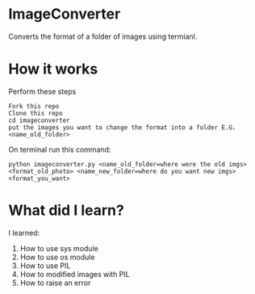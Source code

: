 # ImageConverter
Converts the format of a folder of images using termianl.

# How it works
Perform these steps
```
Fork this repo
Clone this repo
cd imageconverter
put the images you want to change the format into a folder E.G. <name_old_folder>
```
On terminal run this command:
```
python imageconverter.py <name_old_folder=where were the old imgs> <format_old_photo> <name_new_folder=where do you want new imgs> <format_you_want>
```
# What did I learn?
I learned:
1. How to use sys module
2. How to use os module
3. How to use PIL
4. How to modified images with PIL
5. How to raise an error
